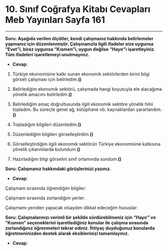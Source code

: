 # 10. Sınıf Coğrafya Kitabı Cevapları Meb Yayınları Sayfa 161

---

**Soru: Aşağıda verilen ölçütler, kendi çalışmanız hakkında belirlemeler yapmanız için düzenlenmiştir. Çalışmanızla ilgili ifadeler size uygunsa “Evet”i, biraz uygunsa “Kısmen”i, uygun değilse “Hayır”ı işaretleyiniz. Tüm ifadeleri işaretlemeyi unutmayınız.**

-   **Cevap**:

1. Türkiye ekonomisine katkı sunan ekonomik sektörlerden birini bilgi görseli çalışması için belirledim.**()**

 2. Belirlediğim ekonomik sektörü, çalışmada hangi boyutuyla ele alacağıma yönelik amacımı belirledim.**()**

 3. Belirlediğim amaç doğrultusunda ilgili ekonomik sektöre yönelik hilni topladım. Bu süreçte genel ağ, kütüphane vb. kaynaklardan yararlandım.**()**

 4. Topladığım bilgileri düzenledim.**()**

 5. Düzenlediğim bilgileri görselleştirdim.**()**

 6. Görselleştirdiğim ilgili ekonomik sektörün Türkiye ekonomisine katkısına yönelik çıkarımlarda bulundum.**()**

 7. Hazırladığım bilgi görselini sınıf ortamında sundum.**()**

**Soru: Çalışmanız hakkındaki görüşlerinizi yazınız.**

-   **Cevap**:

Çalışmam sırasında öğrendiğim bilgiler:

 Çalışmam sırasında zorlandığım yerler:

 Çalışmamı yeniden yapacak olsaydım dikkat edeceğim hususlar:

**Soru: Çalışmalarınızı verimli bir şekilde sürdürebilmeniz için “Hayır” ve “Kısmen” seçeneklerini işaretlediğiniz konular ile çalışma sırasında zorlandığınız öğrenmeleri tekrar ediniz. İhtiyaç duyduğunuz konularda öğretmeninizden destek alarak eksiklerinizi tamamlayınız.**

-   **Cevap**: